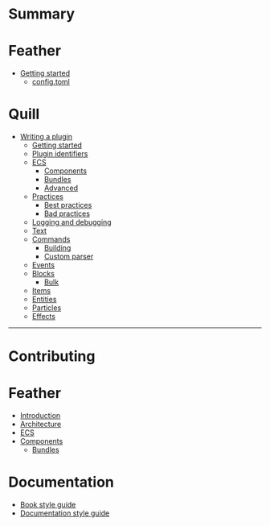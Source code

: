 # Summary

# Feather
- [Getting started]()
    - [config.toml]()

# Quill
- [Writing a plugin]()
    - [Getting started]()
    - [Plugin identifiers]()
    - [ECS](quill/ecs.md)
        - [Components]()
        - [Bundles]()
        - [Advanced]()
    - [Practices]()
        - [Best practices]()
        - [Bad practices]()
    - [Logging and debugging]()
    - [Text]()
    - [Commands]()
        - [Building]()
        - [Custom parser]()
    - [Events]()
    - [Blocks]()
        - [Bulk]()
    - [Items]()
    - [Entities]()
    - [Particles]()
    - [Effects]()

---
# Contributing

# Feather
- [Introduction](introduction.md)
- [Architecture](architecture.md)
- [ECS](ecs.md)
- [Components](components.md)
    - [Bundles](bundles.md)


# Documentation
- [Book style guide](contributing/book.md)
- [Documentation style guide](contributing/documentation.md)